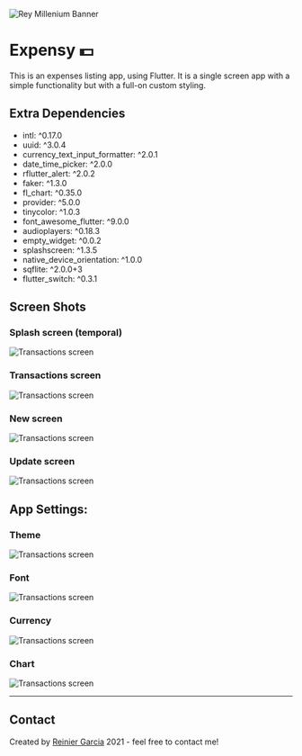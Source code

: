 ![Rey Millenium Banner](https://github.com/reymillenium/images/blob/master/reymillenium_banner_800x200.png)

# Expensy 💵

This is an expenses listing app, using Flutter. It is a single screen app with a simple functionality but with a full-on custom styling.

## Extra Dependencies

- intl: ^0.17.0
- uuid: ^3.0.4
- currency_text_input_formatter: ^2.0.1
- date_time_picker: ^2.0.0
- rflutter_alert: ^2.0.2
- faker: ^1.3.0
- fl_chart: ^0.35.0
- provider: ^5.0.0
- tinycolor: ^1.0.3
- font_awesome_flutter: ^9.0.0
- audioplayers: ^0.18.3
- empty_widget: ^0.0.2
- splashscreen: ^1.3.5
- native_device_orientation: ^1.0.0
- sqflite: ^2.0.0+3
- flutter_switch: ^0.3.1
  
## Screen Shots

### Splash screen (temporal)
![Transactions screen](https://github.com/reymillenium/images/blob/master/my_projects/18_Expensy/splash_screen.png)

### Transactions screen
![Transactions screen](https://github.com/reymillenium/images/blob/master/my_projects/18_Expensy/transactions_screen.png)

### New screen
![Transactions screen](https://github.com/reymillenium/images/blob/master/my_projects/18_Expensy/new_transaction_screen.png)

### Update screen
![Transactions screen](https://github.com/reymillenium/images/blob/master/my_projects/18_Expensy/update_transaction_screen.png)

## App Settings:

### Theme
![Transactions screen](https://github.com/reymillenium/images/blob/master/my_projects/18_Expensy/drawer_theme_config.png)

### Font
![Transactions screen](https://github.com/reymillenium/images/blob/master/my_projects/18_Expensy/drawer_font_config.png)

### Currency
![Transactions screen](https://github.com/reymillenium/images/blob/master/my_projects/18_Expensy/drawer_currency_config.png)

### Chart
![Transactions screen](https://github.com/reymillenium/images/blob/master/my_projects/18_Expensy/drawer_chart_config.png)

***
## Contact
Created by [Reinier Garcia](https://reiniergarcia.dev/) 2021 - feel free to contact me!